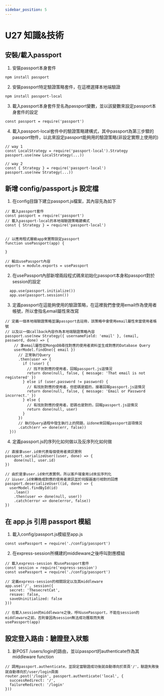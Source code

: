 ```yaml
---
sidebar_position: 5
---
```


# U27 知識&技術

## 安裝/載入passport 
1. 安裝passport本身套件
```
npm install passport
```
2. 安裝passport特定驗證策略套件，在這裡選擇本地端驗證
```
npm install passport-local
```

3. 載入passport本身套件至名為passport變數，並以該變數來設定passport本身套件的設定
```
const passport = require('passport')
```

4. 載入passport-local套件中的驗證策略建構式，其中passport為第三步驟的passport物件，以此來設定passport能夠用的驗證策略(非設定實際上使用的)
```
// way 1
const LocalStrategy = require('passport-local').Strategy
passport.use(new LocalStrategy(...))

// way 2
const { Strategy } = require('passport-local')
passport.use(new Strategy(...))
```

## 新增 config/passport.js 設定檔
1. 在config目錄下建立passport.js檔案，其內容先為如下
```
// 載入passport套件
const passport = require('passport')
// 載入passport-local的本地端驗證策略建構式
const { Strategy } = require('passport-local')


// 以應用程式層級app來實際設定passport
function usePassport(app) {

}

// 輸出usePassport內容
exports = module.exports = usePassport
```

2. 在usePassport內部新增兩段程式碼來初始化passport本身和passport對於session的設定
```
  app.use(passport.initialize())
  app.use(passport.session())
```

3. 定義passport在這能夠使用的驗證策略，在這裡我們會使用email作為使用者帳號，所以會指名email屬性來改寫
```
// 定義一個本地端驗證策略並讓passport去註冊，該策略中會使用email屬性來當使用者帳號
// 以及以一個callback內容作為本地端驗證策略內容
passport.use(new Strategy({ usernameField: 'email' }, (email, password, done) => {
    // 拿email屬性從MongoDB尋找對應的使用者資料並生成對應的Database Query
    userModel.findOne({ email })
      // 正常執行Query
      .then(user => {
        if (!user) {
          // 找不到對應的使用者，回報passport.js這情況
          return done(null, false, { message: 'That email is not registered' })
        } else if (user.password != password) {
          // 有找到對應的使用者，但密碼是錯的，接著回報passport.js這情況
          return done(null, false, { message: 'Email or Password incorrect.' })
        } else {
          // 有找到對應的使用者，密碼也是對的，回報passport.js這情況
          return done(null, user)
        }
      })
      // 執行Query過程中發生執行上的問題，以done來回報passport這項情況
      .catch(err => done(err, false))
  }))
```

4. 定義passport.js的序列化如何做以及反序列化如何做

```
// 直接拿user.id來代表每個使用者資訊實例
passport.serializeUser((user, done) => {
    done(null, user.id)
})

// 由於是拿user.id來代表實例，所以客戶端會用id來反序列化
// 以user.id來轉換成對應的使用者資訊並於伺服器進行相對的回應
passport.deserializeUser((id, done) => {
  userModel.findById(id)
    .lean()
    .then(user => done(null, user))
    .catch(error => done(error, false))
})
```

## 在 app.js 引用 passport 模組
1. 載入config/passport.js模組至app.js
```
const usePassport = require('./config/passport')
```

2. 在express-session所構建的middleware之後呼叫對應模組
```
// 載入express-session 和usePassport套件
const session = require('express-session')
const usePassport = require('./config/passport')

// 定義express-session的相關設定以及其middleware
app.use('/', session({
  secret: 'ThesecretCat',
  resave: false,
  saveUninitialized: false
}))

// 在載入session的middleware之後，呼叫usePassport，不能在session的middleware之前，否則會因為session無法成功獲取而失敗
usePassport(app)
```

## 設定登入路由：驗證登入狀態
1. 新POST /users/login的路由，並以passport的authenticate作為其middleware function
```
// 調用passport.authenticate，並設定當驗證成功後就自動導向於首頁'/'，驗證失敗後就自動導向於/user/login頁面
router.post('/login', passport.authenticate('local', {
  successRedirect: '/',
  failureRedirect: '/login'
}))
```